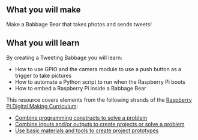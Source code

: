 ## What you will make
Make a Babbage Bear that takes photos and sends tweets!

## What you will learn
 By creating a Tweeting Babbage you will learn:

- How to use GPIO and the camera module to use a push button as a trigger to take pictures
- How to automate a Python script to run when the Raspberry Pi boots
- How to embed a Raspberry Pi inside a Babbage Bear

This resource covers elements from the following strands of the [Raspberry Pi Digital Making Curriculum](https://www.raspberrypi.org/curriculum/):

- [Combine programming constructs to solve a problem](https://www.raspberrypi.org/curriculum/programming/builder)
- [Combine inputs and/or outputs to create projects or solve a problem](https://www.raspberrypi.org/curriculum/physical-computing/builder)
- [Use basic materials and tools to create project prototypes](https://www.raspberrypi.org/curriculum/manufacture/creator)

